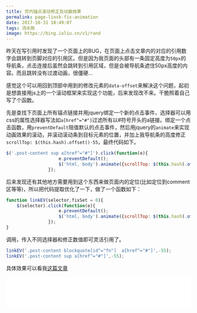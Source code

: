 ```yaml
---
title: 页内锚点滚动修正及动画效果
permalink: page-linsk-fix-animation
date: 2017-10-31 10:49:07
tags: 流水账
image: https://bing.ioliu.cn/v1/rand
---
```


昨天在写引用时发现了一个页面上的BUG，在页面上点击文章内的对应的引用数字会跳转到页脚对应的引用区。但是因为我页面的头部有一条固定高度为`50px`的导航条，点击连接后虽然会跳转到引用区域，但是会被导航条遮住50px高度的内容。而且跳转没有过渡动画，很僵硬...

感觉这个可以用回到顶部中用到的修改元素的`data-offset`来解决这个问题，起初是想直接用js上的一个滚动框架来实现这个功能，后来发现改不来。干脆照着自己写了个函数。

先是查找下页面上所有锚点链接并用jquery绑定一个新的点击事件，选择器可以用css的属性选择器写法如`a[href^="#"]`过滤所有以#符号开头的a链接。绑定一个点击函数，用`preventDefault`阻值默认的点击事件，然后用jquery的`animate`来实现动画效果的滚动，并滚动滚动条到目标元素的位置，并加上我导航条的高度修正`scrollTop: $(this.hash).offset()-55`，最终代码如下。

```javascript
$('.post-content sup a[href^="#"]').click(function(e){
                    e.preventDefault();
                    $('html, body').animate({scrollTop: $(this.hash).offset()-55}, 400);
                });
```

后来发现还有其他地方需要用到这个东西来做页面内的定位(比如定位到comment区等等)，所以把代码提取优化了一下，做了一个函数如下：

```javascript
function linkEV(selector,fixSet = 0){
	$(selector).click(function(e){
                    e.preventDefault();
                    $('html, body').animate({scrollTop: $(this.hash).offset().top+fixSet}, 400);
                });
}
```

调用，传入不同选择器和修正数值即可灵活引用了。

```javascript
linkEV('.post-content blockquote[id^="fn"]  a[href^="#"]',-55);
linkEV('.post-content sup a[href^="#"]',-55);
```

具体效果可以看我[这篇文章](http://www.1900.live/auto-push-hexo/)

<iframe frameborder="no" border="0" marginwidth="0" marginheight="0" width=100% height=86 src="//music.163.com/outchain/player?type=2&id=513357806&auto=1&height=66"></iframe>